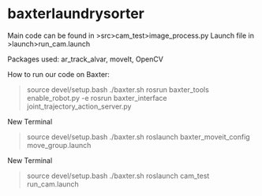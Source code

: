 # baxterlaundrysorter

Main code can be found in >src>cam_test>image_process.py
Launch file in >launch>run_cam.launch

Packages used: ar_track_alvar, moveIt, OpenCV

How to run our code on Baxter:
> source devel/setup.bash
> ./baxter.sh
> rosrun baxter_tools enable_robot.py -e
> rosrun baxter_interface joint_trajectory_action_server.py

New Terminal
> source devel/setup.bash
> ./baxter.sh
> roslaunch baxter_moveit_config move_group.launch

New Terminal
> source devel/setup.bash
> ./baxter.sh
> roslaunch cam_test run_cam.launch
